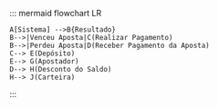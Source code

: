 ::: mermaid
    flowchart LR

    A[Sistema] -->B{Resultado}
    B-->|Venceu Aposta|C(Realizar Pagamento)
    B-->|Perdeu Aposta|D(Receber Pagamento da Aposta)
    C--> E(Depósito)
    E--> G(Apostador)
    D--> H(Desconto do Saldo)
    H--> J(Carteira)
    
:::